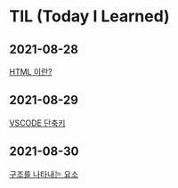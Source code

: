 # TIL (Today I Learned)

## 2021-08-28
[HTML 이란?](https://github.com/tsun0705/TIL/blob/main/HTML/HTML.md "HTML")

## 2021-08-29
[VSCODE 단축키](https://github.com/tsun0705/TIL/blob/main/VSCODE%20%EB%8B%A8%EC%B6%95%ED%82%A4.md "VSCODE")

## 2021-08-30
[구조를 나타내는 요소](https://github.com/tsun0705/TIL/blob/main/HTML/%EA%B5%AC%EC%A1%B0%EB%A5%BC%20%EB%82%98%ED%83%80%EB%82%B4%EB%8A%94%20%EC%9A%94%EC%86%8C.md "HTML")
